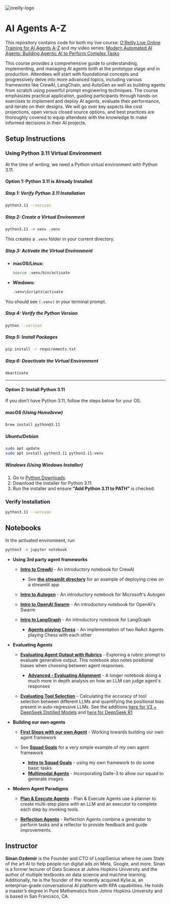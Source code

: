 ![oreilly-logo](images/oreilly.png)

# AI Agents A-Z

This repository contains code for both my live course: [O'Reilly Live Online Training for AI Agents A-Z](https://learning.oreilly.com/live-events/ai-agents-a-z/0642572007604) and my video series: [Modern Automated AI Agents: Building Agentic AI to Perform Complex Tasks
](https://learning.oreilly.com/course/modern-automated-ai/9780135414965/)

This course provides a comprehensive guide to understanding, implementing, and managing AI agents both at the prototype stage and in production. Attendees will start with foundational concepts and progressively delve into more advanced topics, including various frameworks like CrewAI, LangChain, and AutoGen as well as building agents from scratch using powerful prompt engineering techniques. The course emphasizes practical application, guiding participants through hands-on exercises to implement and deploy AI agents, evaluate their performance, and iterate on their designs. We will go over key aspects like cost projections, open versus closed source options, and best practices are thoroughly covered to equip attendees with the knowledge to make informed decisions in their AI projects.


## Setup Instructions


### Using Python 3.11 Virtual Environment

At the time of writing, we need a Python virtual environment with Python 3.11.

#### Option 1: Python 3.11 is Already Installed

##### Step 1: Verify Python 3.11 Installation

```bash
python3.11 --version
```

##### Step 2: Create a Virtual Environment

```bash
python3.11 -m venv .venv
```

This creates a `.venv` folder in your current directory.

##### Step 3: Activate the Virtual Environment

- **macOS/Linux:**
  
  ```bash
  source .venv/bin/activate
  ```

- **Windows:**
  
  ```cmd
  .venv\Scripts\activate
  ```

You should see `(.venv)` in your terminal prompt.

##### Step 4: Verify the Python Version

```bash
python --version
```

##### Step 5: Install Packages

```bash
pip install -r requirements.txt
```

##### Step 6: Deactivate the Virtual Environment

```bash
deactivate
```

---

#### Option 2: Install Python 3.11

If you don’t have Python 3.11, follow the steps below for your OS.

##### **macOS (Using Homebrew)**

```bash
brew install python@3.11
```

##### **Ubuntu/Debian**

```bash
sudo apt update
sudo apt install python3.11 python3.11-venv
```

##### **Windows (Using Windows Installer)**

1. Go to [Python Downloads](https://www.python.org/downloads/release/python-3110/).
2. Download the installer for Python 3.11.
3. Run the installer and ensure **"Add Python 3.11 to PATH"** is checked.

### Verify Installation

```bash
python3.11 --version
```

## Notebooks

In the activated environment, run

```bash
python3 -m jupyter notebook
```

- **Using 3rd party agent frameworks**
	
	- **[Intro to CrewAI](notebooks/CrewAI_Hello_World.ipynb)** - An introductory notebook for CrewAI

		- See **[the streamlit directory](./streamlit)** for an example of deploying crew on a streamlit app
	
	- **[Intro to Autogen](notebooks/Autogen_HelloWorld.ipynb)** - An introductory notebook for Microsoft's Autogen
	
	- **[Intro to OpenAI Swarm](notebooks/Swarm_Hello_World.ipynb)** - An introductory notebook for OpenAI's Swarm
	
	
	- **[Intro to LangGraph](notebooks/LangGraph_Hello_World.ipynb)** - An introductory notebook for LangGraph

		- **[Agents playing Chess](https://colab.research.google.com/drive/1NMb4H8q-N0ZgEdaiDd6qUaBLD21yLejD?usp=sharing)** - An implementation of two ReAct Agents playing Chess with each other

- **Evaluating Agents**

	- **[Evaluating Agent Output with Rubrics](notebooks/Evaluating_LLMs_with_Rubrics.ipynb)** - Exploring a rubric prompt to evaluate generative output. This notebook also notes positional biases when choosing between agent responses.

		- **[Advanced - Evaluating Alignment](notebooks/evaluating_alignment.ipynb)** - A longer notebook doing a much more in depth analysis on how an LLM can judge agent's responses

 	- **[Evaluating Tool Selection](notebooks/agent_positional_bias_tools.ipynb)** - Calculating the accuracy of tool selection between different LLMs and quantifying the positional bias present in auto-regressive LLMs. See the additions [here for V3 + DeepSeek Distilled Models](notebooks/agent_positional_bias_tools%20-%20DEEPSEEK%20edition.ipynb) and [here for DeepSeek R1](notebooks/agent_positional_bias_tools%20-%20DEEPSEEK%20R1.ipynb)

- **Building our own agents**
	
	- **[First Steps with our own Agent](https://colab.research.google.com/drive/14jAlW2E7ya_aS1M6eUsuHciC1WvLfIif?usp=sharing)** - Working towards building our own agent framework
	
	- See **[Squad Goals](https://github.com/sinanuozdemir/squad-goals)** for a very simple example of my own agent framework
	
		- **[Intro to Squad Goals](notebooks/SquadGoals_Hello_World.ipynb)** - using my own framework to do some basic tasks
		- **[Multimodal Agents](notebooks/squad_visual_agent.ipynb)** - Incorporating Dalle-3 to allow our squad to generate images


- **Modern Agent Paradigms**
	
	-  **[Plan & Execute Agents](notebooks/LangGraph_Plan_Execute.ipynb)** - Plan & Execute Agents use a planner to create multi-step plans with an LLM and an executor to complete each step by invoking tools.

	-  **[Reflection Agents](notebooks/LangGraph_Reflect.ipynb)** - Reflection Agents combine a generator to perform tasks and a reflector to provide feedback and guide improvements.

## Instructor

**Sinan Ozdemir** is the Founder and CTO of LoopGenius where he uses State of the art AI to help people run digital ads on Meta, Google, and more. Sinan is a former lecturer of Data Science at Johns Hopkins University and the author of multiple textbooks on data science and machine learning. Additionally, he is the founder of the recently acquired Kylie.ai, an enterprise-grade conversational AI platform with RPA capabilities. He holds a master’s degree in Pure Mathematics from Johns Hopkins University and is based in San Francisco, CA.

